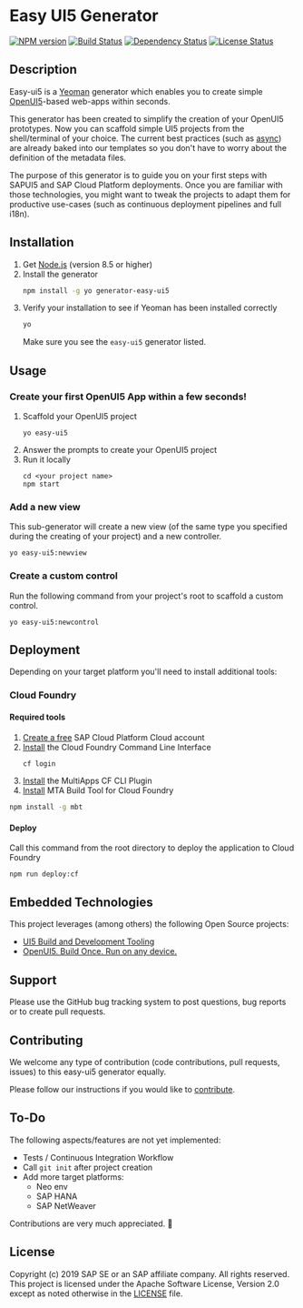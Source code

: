 # Easy UI5 Generator
[![NPM version][npm-image]][npm-url]
[![Build Status][circleci-image]][circleci-url]
[![Dependency Status][daviddm-image]][daviddm-url]
[![License Status][license-image]][license-url]

## Description

Easy-ui5 is a [Yeoman](http://yeoman.io/) generator which enables you to create simple [OpenUI5](https://openui5.hana.ondemand.com/)-based web-apps within seconds.

This generator has been created to simplify the creation of your OpenUI5 prototypes. Now you can scaffold simple UI5 projects from the shell/terminal of your choice. The current best practices (such as [async](https://blogs.sap.com/2018/12/18/ui5ers-buzz-41-best-practices-for-async-loading-in-ui5/)) are already baked into our templates so you don't have to worry about the definition of the metadata files.

The purpose of this generator is to guide you on your first steps with SAPUI5 and SAP Cloud Platform deployments. Once you are familiar with those technologies, you might want to tweak the projects to adapt them for productive use-cases (such as continuous deployment pipelines and full i18n).


## Installation

1. Get [Node.js](https://nodejs.org/en/download/) (version 8.5 or higher)
2. Install the generator
    ```sh
    npm install -g yo generator-easy-ui5
    ```
3. Verify your installation to see if Yeoman has been installed correctly
    ```sh
    yo
    ```
	Make sure you see the `easy-ui5` generator listed.


## Usage
### Create your first OpenUI5 App within a few seconds!

1. Scaffold your OpenUI5 project
    ```
    yo easy-ui5
    ```
2. Answer the prompts to create your OpenUI5 project
3. Run it locally
    ```
    cd <your project name>
    npm start
    ```

### Add a new view
This sub-generator will create a new view (of the same type you specified during the creating of your project)  and a new controller.
```
yo easy-ui5:newview
```

### Create a custom control
Run the following command from your project's root to scaffold a custom control.
```
yo easy-ui5:newcontrol
```

## Deployment
Depending on your target platform you'll need to install additional tools:

### Cloud Foundry
#### Required tools
1. [Create a free](https://developers.sap.com/mena/tutorials/hcp-create-trial-account.html) SAP Cloud Platform Cloud  account
2. [Install](https://developers.sap.com/tutorials/cp-cf-download-cli.html) the Cloud Foundry Command Line Interface
    ```sh
    cf login
    ```
3. [Install](https://github.com/cloudfoundry-incubator/multiapps-cli-plugin) the MultiApps CF CLI Plugin
4. [Install](https://sap.github.io/cloud-mta-build-tool/download/) MTA Build Tool for Cloud Foundry
```sh
npm install -g mbt
```

#### Deploy
Call this command from the root directory to deploy the application to Cloud Foundry
```
npm run deploy:cf
```


## Embedded Technologies
This project leverages (among others) the following Open Source projects:
* [UI5 Build and Development Tooling](https://github.com/SAP/ui5-tooling)
* [OpenUI5. Build Once. Run on any device.](https://github.com/SAP/openui5)

## Support

Please use the GitHub bug tracking system to post questions, bug reports or to create pull requests.

## Contributing

We welcome any type of contribution (code contributions, pull requests, issues) to this easy-ui5 generator equally.

Please follow our instructions if you would like to [contribute](https://github.com/SAP/generator-easy-ui5/blob/master/CONTRIBUTING.md).

## To-Do

The following aspects/features are not yet implemented:
* Tests / Continuous Integration Workflow
* Call `git init` after project creation
* Add more target platforms:
  * Neo env
  * SAP HANA
  * SAP NetWeaver

Contributions are very much appreciated. 🥳

## License

Copyright (c) 2019 SAP SE or an SAP affiliate company. All rights reserved.
This project is licensed under the Apache Software License, Version 2.0 except as noted otherwise in the [LICENSE](LICENSE) file.


[npm-image]: https://img.shields.io/npm/v/generator-easy-ui5.svg
[npm-url]: https://www.npmjs.com/package/generator-easy-ui5
[circleci-image]: https://img.shields.io/circleci/project/github/SAP/generator-easy-ui5.svg
[circleci-url]: https://circleci.com/gh/SAP/generator-easy-ui5
[daviddm-image]: https://img.shields.io/david/SAP/generator-easy-ui5.svg
[daviddm-url]: https://david-dm.org/yeoman/yeoman-test
[license-image]: https://img.shields.io/npm/l/generator-easy-ui5.svg
[license-url]: https://github.com/SAP/generator-easy-ui5/blob/master/LICENSE
